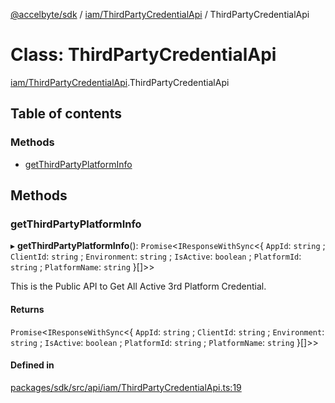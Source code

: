 [@accelbyte/sdk](../README.md) / [iam/ThirdPartyCredentialApi](../modules/iam_ThirdPartyCredentialApi.md) / ThirdPartyCredentialApi

# Class: ThirdPartyCredentialApi

[iam/ThirdPartyCredentialApi](../modules/iam_ThirdPartyCredentialApi.md).ThirdPartyCredentialApi

## Table of contents

### Methods

- [getThirdPartyPlatformInfo](iam_ThirdPartyCredentialApi.ThirdPartyCredentialApi.md#getthirdpartyplatforminfo)

## Methods

### getThirdPartyPlatformInfo

▸ **getThirdPartyPlatformInfo**(): `Promise`<`IResponseWithSync`<{ `AppId`: `string` ; `ClientId`: `string` ; `Environment`: `string` ; `IsActive`: `boolean` ; `PlatformId`: `string` ; `PlatformName`: `string`  }[]\>\>

This is the Public API to Get All Active 3rd Platform Credential.

#### Returns

`Promise`<`IResponseWithSync`<{ `AppId`: `string` ; `ClientId`: `string` ; `Environment`: `string` ; `IsActive`: `boolean` ; `PlatformId`: `string` ; `PlatformName`: `string`  }[]\>\>

#### Defined in

[packages/sdk/src/api/iam/ThirdPartyCredentialApi.ts:19](https://github.com/AccelByte/accelbyte-web-sdk/blob/1cf5789/packages/sdk/src/api/iam/ThirdPartyCredentialApi.ts#L19)
